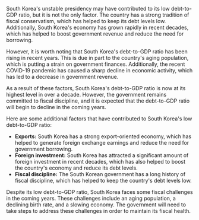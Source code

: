   
South Korea's unstable presidency may have contributed to its low debt-to-GDP ratio, but it is not the only factor. The country has a strong tradition of fiscal conservatism, which has helped to keep its debt levels low. Additionally, South Korea's economy has grown rapidly in recent decades, which has helped to boost government revenue and reduce the need for borrowing.

However, it is worth noting that South Korea's debt-to-GDP ratio has been rising in recent years. This is due in part to the country's aging population, which is putting a strain on government finances. Additionally, the recent COVID-19 pandemic has caused a sharp decline in economic activity, which has led to a decrease in government revenue.

As a result of these factors, South Korea's debt-to-GDP ratio is now at its highest level in over a decade. However, the government remains committed to fiscal discipline, and it is expected that the debt-to-GDP ratio will begin to decline in the coming years.

Here are some additional factors that have contributed to South Korea's low debt-to-GDP ratio:

- **Exports:** South Korea has a strong export-oriented economy, which has helped to generate foreign exchange earnings and reduce the need for government borrowing.
- **Foreign investment:** South Korea has attracted a significant amount of foreign investment in recent decades, which has also helped to boost the country's economy and reduce its debt levels.
- **Fiscal discipline:** The South Korean government has a long history of fiscal discipline, which has helped to keep the country's debt levels low.

Despite its low debt-to-GDP ratio, South Korea faces some fiscal challenges in the coming years. These challenges include an aging population, a declining birth rate, and a slowing economy. The government will need to take steps to address these challenges in order to maintain its fiscal health.